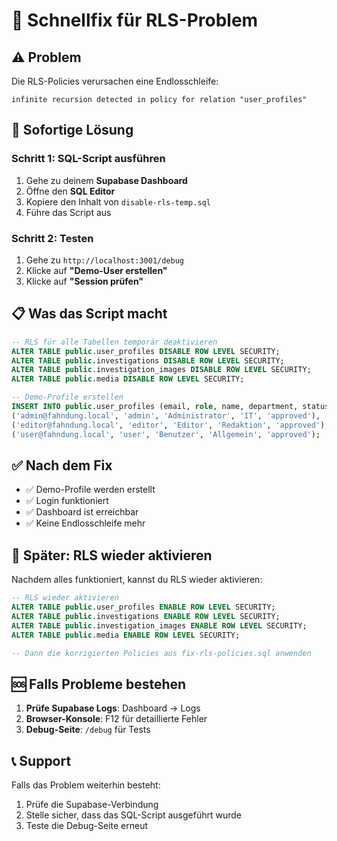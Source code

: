 # 🚀 Schnellfix für RLS-Problem

## ⚠️ Problem
Die RLS-Policies verursachen eine Endlosschleife:
```
infinite recursion detected in policy for relation "user_profiles"
```

## 🔧 Sofortige Lösung

### Schritt 1: SQL-Script ausführen
1. Gehe zu deinem **Supabase Dashboard**
2. Öffne den **SQL Editor**
3. Kopiere den Inhalt von `disable-rls-temp.sql`
4. Führe das Script aus

### Schritt 2: Testen
1. Gehe zu `http://localhost:3001/debug`
2. Klicke auf **"Demo-User erstellen"**
3. Klicke auf **"Session prüfen"**

## 📋 Was das Script macht

```sql
-- RLS für alle Tabellen temporär deaktivieren
ALTER TABLE public.user_profiles DISABLE ROW LEVEL SECURITY;
ALTER TABLE public.investigations DISABLE ROW LEVEL SECURITY;
ALTER TABLE public.investigation_images DISABLE ROW LEVEL SECURITY;
ALTER TABLE public.media DISABLE ROW LEVEL SECURITY;

-- Demo-Profile erstellen
INSERT INTO public.user_profiles (email, role, name, department, status) VALUES
('admin@fahndung.local', 'admin', 'Administrator', 'IT', 'approved'),
('editor@fahndung.local', 'editor', 'Editor', 'Redaktion', 'approved'),
('user@fahndung.local', 'user', 'Benutzer', 'Allgemein', 'approved');
```

## ✅ Nach dem Fix

- ✅ Demo-Profile werden erstellt
- ✅ Login funktioniert
- ✅ Dashboard ist erreichbar
- ✅ Keine Endlosschleife mehr

## 🔄 Später: RLS wieder aktivieren

Nachdem alles funktioniert, kannst du RLS wieder aktivieren:

```sql
-- RLS wieder aktivieren
ALTER TABLE public.user_profiles ENABLE ROW LEVEL SECURITY;
ALTER TABLE public.investigations ENABLE ROW LEVEL SECURITY;
ALTER TABLE public.investigation_images ENABLE ROW LEVEL SECURITY;
ALTER TABLE public.media ENABLE ROW LEVEL SECURITY;

-- Dann die korrigierten Policies aus fix-rls-policies.sql anwenden
```

## 🆘 Falls Probleme bestehen

1. **Prüfe Supabase Logs**: Dashboard → Logs
2. **Browser-Konsole**: F12 für detaillierte Fehler
3. **Debug-Seite**: `/debug` für Tests

## 📞 Support

Falls das Problem weiterhin besteht:
1. Prüfe die Supabase-Verbindung
2. Stelle sicher, dass das SQL-Script ausgeführt wurde
3. Teste die Debug-Seite erneut 